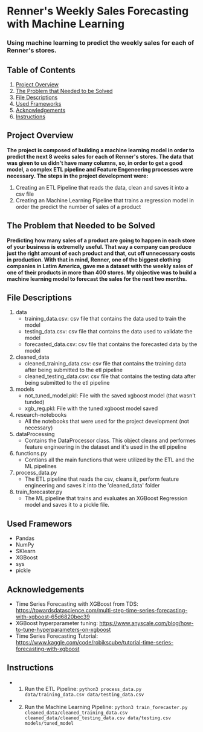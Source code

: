 # Renner's Weekly Sales Forecasting with Machine Learning
### Using machine learning to predict the weekly sales for each of Renner's stores.

## Table of Contents 
1. [Project Overview](#overview)
2. [The Problem that Needed to be Solved](#problem)
3. [File Descriptions](#files)
4. [Used Frameworks](#frameworks)
5. [Acknowledgements](#acknowledgements)
6. [Instructions](#instructions)

## Project Overview <a name="overview"><a/>
**The project is composed of building a machine learning model in order to predict the next 8 weeks sales for each of Renner's stores. The data that was given to us didn't have many columns, so, in order to get a good model, a complex ETL pipeline and Feature Engeneering processes were necessary. The steps in the project development were:**
1. Creating an ETL Pipeline that reads the data, clean and saves it into a csv file
2. Creating an Machine Learning Pipeline that trains a regression model in order the predict the number of sales of a product

## The Problem that Needed to be Solved <a name="problem"><a/>
**Predicting how many sales of a product are going to happen in each store of your business is extremelly useful. That way a company can produce just the right amount of each product and that, cut off unnecessary costs in production. With that in mind, Renner, one of the biggest clothing companies in Latim America, gave me a dataset with the weekly sales of one of their products in more than 400 stores. My objective was to build a machine learning model to forecast the sales for the next two months.**

## File Descriptions <a name="files"></a>
1. data
    - training_data.csv: csv file that contains the data used to train the model
    - testing_data.csv: csv file that contains the data used to validate the model
    - forecasted_data.csv: csv file that contains the forecasted data by the model
2. cleaned_data
    - cleaned_training_data.csv: csv file that contains the training data after being submitted to the etl pipeline
    - cleaned_testing_data.csv: csv file that contains the testing data after being submitted to the etl pipeline
3. models
    - not_tuned_model.pkl: File with the saved xgboost model (that wasn't tunded)
    - xgb_reg.pkl: File with the tuned xgboost model saved
4. research-notebooks
    - All the notebooks that were used for the project development (not necessary)
5. dataProcessing
    - Contains the DataProcessor class. This object cleans and performes feature engineering in the dataset and it's used in the etl pipeline
6. functions.py
    - Contians all the main functions that were utilized by the ETL and the ML pipelines
7. process_data.py
    - The ETL pipeline that reads the csv, cleans it, perform feature engineering and saves it into the 'cleaned_data' folder
8. train_forecaster.py
    - The ML pipeline that trains and evaluates an XGBoost Regression model and saves it to a pickle file.

## Used Framewors <a name="frameworks"></a>
- Pandas
- NumPy
- SKlearn
- XGBoost
- sys
- pickle

## Acknowledgements <a name="acknowledgements"></a>
- Time Series Forecasting with XGBoost from TDS: https://towardsdatascience.com/multi-step-time-series-forecasting-with-xgboost-65d6820bec39
- XGBoost hyperparameter tuning: https://www.anyscale.com/blog/how-to-tune-hyperparameters-on-xgboost
- Time Series Forecasting Tutorial: https://www.kaggle.com/code/robikscube/tutorial-time-series-forecasting-with-xgboost

## Instructions <a name="instructions"></a>
- 1. Run the ETL Pipeline: `python3 process_data.py data/training_data.csv data/testing_data.csv`
- 2. Run the Machine Learning Pipeline: `python3 train_forecaster.py cleaned_data/cleaned_training_data.csv cleaned_data/cleaned_testing_data.csv data/testing.csv models/tuned_model`
